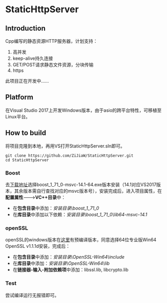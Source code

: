 # StaticHttpServer

## Introduction

Cpp编写的静态资源HTTP服务器，计划支持：

1. 高并发
2. keep-alive持久连接
3. GET/POST请求静态文件资源，分块传输
4. https

此项目正在开发中......

## Platform

在Visual Studio 2017上开发Windows版本，由于asio的跨平台特性，可移植至Linux平台。

## How to build

将项目克隆到本地，再用VS打开StaticHttpServer.sln即可。

```
git clone https://github.com/ZiJiaW/StaticHttpServer.git
cd StaticHttpServer
```

### Boost

去[下载地址](https://sourceforge.net/projects/boost/files/boost-binaries/1.71.0/)选择boost_1_71_0-msvc-14.1-64.exe版本安装（14.1对应VS2017版本，其余版本需自行查找对应的msvc版本号），安装完成后，进入项目属性，在**配置属性**--->**VC++目录**中：

* 在**包含目录**中添加：*安装目录\boost_1_71_0*
* 在**库目录**中添加以下依赖：*安装目录\boost_1_71_0\lib64-msvc-14.1*

### openSSL

openSSL的windows版本在[这里](https://slproweb.com/products/Win32OpenSSL.html)有预编译版本，同意选择64位专业版Win64 OpenSSL v1.1.1d安装，完成后：

* 在**包含目录**中添加：*安装目录\OpenSSL-Win64\include*
* 在**库目录**中添加：*安装目录\OpenSSL-Win64\lib*
* 在**链接器-输入-附加依赖项**中添加：libssl.lib, libcrypto.lib

### Test

尝试编译运行无报错即可。